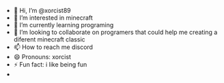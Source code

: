 - 👋 Hi, I’m @xorcist89
- 👀 I’m interested in minecraft
- 🌱 I’m currently learning programing
- 💞️ I’m looking to collaborate on programers that could help me creating a diferent minecraft classic
- 📫 How to reach me discord
- 😄 Pronouns: xorcist
- ⚡ Fun fact: i like being fun
- 

<!---
xorcist89/xorcist89 is a ✨ special ✨ repository because its `README.md` (this file) appears on your GitHub profile.
You can click the Preview link to take a look at your changes.
--->
